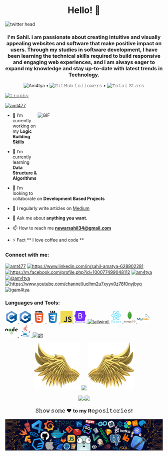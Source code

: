 <h1 align="center">Hello! 👋</h1>

![twitter head](https://user-images.githubusercontent.com/70385488/147853861-a67c8643-ff0f-451c-943f-db4e5589e4ee.png)

<h3 align="center">I'm Sahil. i am passionate about creating intuitive and visually appealing websites and software that make positive impact on users. Through my studies in software development, I have been learning the technical skills required to build responsive and engaging web experiences, and I am always eager to expand my knowledge and stay up-to-date with latest trends in Technology.</h3>


<p align="center">
  <img src="https://komarev.com/ghpvc/?username=Am4tya&label=Profile%20views&color=0e75b6&style=flat" alt="Am4tya" /> • 
  <img alt="𝙶𝚒𝚝𝙷𝚞𝚋 𝚏𝚘𝚕𝚕𝚘𝚠𝚎𝚛𝚜" src="https://img.shields.io/github/followers/Am4tya?label=Followers&style=social"> •   
  <img src="https://img.shields.io/github/stars/Am4tya?label=Stars" alt="𝚃𝚘𝚝𝚊𝚕 𝚂𝚝𝚊𝚛𝚜">
</p>


[![𝚝𝚛𝚘𝚙𝚑𝚢](https://github-profile-trophy.vercel.app/?username=Am4tya&column=8&margin-w=15&margin-h=15&no-bg=true&no-frame=true&theme=juicyfresh)](https://github.com/Am4tya)

<p align="left"> <a href="https://twitter.com/amt477" target="blank"><img src="https://img.shields.io/twitter/follow/amt477?logo=twitter&style=for-the-badge" alt="amt477" /></a> </p>

<a target="_blank">
  <img align="right" height="250" width="400" alt="GIF" src="https://miro.medium.com/v2/resize:fit:1360/1*zVnWJtyGOX_kUIDm6ccCfQ.gif">
</a>

- 🔭 I’m currently working on my **Logic Building Skills**

- 🌱 I’m currently learning **Data Structure & Algorithms**

- 👯 I’m looking to collaborate on **Development Based Projects**

- 📝 I regularly write articles on [Medium](https://medium.com/@am4tya)

- 💬 Ask me about **anything you want.**

- 📫 How to reach me **newarsahil34@gmail.com**

- ⚡ Fact ** I love coffee and code **

<h3 align="left">Connect with me:</h3>
<p align="left">
<a href="https://twitter.com/amt477" target="blank"><img align="center" src="https://raw.githubusercontent.com/rahuldkjain/github-profile-readme-generator/master/src/images/icons/Social/twitter.svg" alt="amt477" height="30" width="40" /></a>
<a href="https://np.linkedin.com/in/sahil-amatya-628902281" target="blank"><img align="center" src="https://raw.githubusercontent.com/rahuldkjain/github-profile-readme-generator/master/src/images/icons/Social/linked-in-alt.svg" alt="https://www.linkedin.com/in/sahil-amatya-628902281" height="30" width="40" /></a>
<a href="https://fb.com/https://m.facebook.com/profile.php?id=100077499048112" target="blank"><img align="center" src="https://raw.githubusercontent.com/rahuldkjain/github-profile-readme-generator/master/src/images/icons/Social/facebook.svg" alt="https://m.facebook.com/profile.php?id=100077499048112" height="30" width="40" /></a>
<a href="https://instagram.com/am4tya" target="blank"><img align="center" src="https://raw.githubusercontent.com/rahuldkjain/github-profile-readme-generator/master/src/images/icons/Social/instagram.svg" alt="am4tya" height="30" width="40" /></a>
<a href="https://medium.com/@am4tya" target="blank"><img align="center" src="https://raw.githubusercontent.com/rahuldkjain/github-profile-readme-generator/master/src/images/icons/Social/medium.svg" alt="@am4tya" height="30" width="40" /></a>
<a href="https://www.youtube.com/channel/UCLhm2U7xyYV0z78f0NYjBYQ" target="blank"><img align="center" src="https://raw.githubusercontent.com/rahuldkjain/github-profile-readme-generator/master/src/images/icons/Social/youtube.svg" alt="https://www.youtube.com/channel/uclhm2u7xyyv0z78f0nyjbyq" height="30" width="40" /></a>
<a href="https://www.hackerrank.com/igam4tya" target="blank"><img align="center" src="https://raw.githubusercontent.com/rahuldkjain/github-profile-readme-generator/master/src/images/icons/Social/hackerrank.svg" alt="igam4tya" height="30" width="40" /></a>
</p>

<h3 align="left">Languages and Tools:</h3>
<p align="left"> <a href="https://www.cprogramming.com/" target="_blank" rel="noreferrer"> <img src="https://raw.githubusercontent.com/devicons/devicon/master/icons/c/c-original.svg" alt="c" width="40" height="40"/> </a> <a href="https://www.w3schools.com/cpp/" target="_blank" rel="noreferrer"> <img src="https://raw.githubusercontent.com/devicons/devicon/master/icons/cplusplus/cplusplus-original.svg" alt="cplusplus" width="40" height="40"/> </a> <a href="https://www.w3.org/html/" target="_blank" rel="noreferrer"> <img src="https://raw.githubusercontent.com/devicons/devicon/master/icons/html5/html5-original-wordmark.svg" alt="html5" width="40" height="40"/> </a> <a href="https://www.w3schools.com/css/" target="_blank" rel="noreferrer"> <img src="https://raw.githubusercontent.com/devicons/devicon/master/icons/css3/css3-original-wordmark.svg" alt="css3" width="40" height="40"/> </a> <a href="https://developer.mozilla.org/en-US/docs/Web/JavaScript" target="_blank" rel="noreferrer"> <img src="https://raw.githubusercontent.com/devicons/devicon/master/icons/javascript/javascript-original.svg" alt="javascript" width="40" height="40"/> </a> <a href="https://getbootstrap.com" target="_blank" rel="noreferrer"> <img src="https://raw.githubusercontent.com/devicons/devicon/master/icons/bootstrap/bootstrap-plain-wordmark.svg" alt="bootstrap" width="40" height="40"/> </a> <a href="https://tailwindcss.com/" target="_blank" rel="noreferrer"> <img src="https://www.vectorlogo.zone/logos/tailwindcss/tailwindcss-icon.svg" alt="tailwind" width="40" height="40"/> </a> <a href="https://reactjs.org/" target="_blank" rel="noreferrer"> <img src="https://raw.githubusercontent.com/devicons/devicon/master/icons/react/react-original-wordmark.svg" alt="react" width="40" height="40"/> </a> <a href="https://www.mongodb.com/" target="_blank" rel="noreferrer"> <img src="https://raw.githubusercontent.com/devicons/devicon/master/icons/mongodb/mongodb-original-wordmark.svg" alt="mongodb" width="40" height="40"/> </a> <a href="https://www.mysql.com/" target="_blank" rel="noreferrer"> <img src="https://raw.githubusercontent.com/devicons/devicon/master/icons/mysql/mysql-original-wordmark.svg" alt="mysql" width="40" height="40"/> </a> <a href="https://nodejs.org" target="_blank" rel="noreferrer"> <img src="https://raw.githubusercontent.com/devicons/devicon/master/icons/nodejs/nodejs-original-wordmark.svg" alt="nodejs" width="40" height="40"/> </a> <a href="https://www.java.com" target="_blank" rel="noreferrer"> <img src="https://raw.githubusercontent.com/devicons/devicon/master/icons/java/java-original.svg" alt="java" width="40" height="40"/> </a> <a href="https://git-scm.com/" target="_blank" rel="noreferrer"> <img src="https://www.vectorlogo.zone/logos/git-scm/git-scm-icon.svg" alt="git" width="40" height="40"/> </a> </p> 

<p align="center">
  <a>
    <img height="150" width="150" src="https://github.com/Am4tya/Am4tya/blob/main/Images/left.png">
    <img align="center" src="https://github-readme-streak-stats.herokuapp.com/?user=Am4tya&theme=dark&hide_border=true"/>
    <img height="150" width="150" src="https://github.com/Am4tya/Am4tya/blob/main/Images/right.png">
  </a>
</p>

<p align="center">
  <a href="https://github.com/Am4tya">
  <img align="center" src="https://github-readme-stats.vercel.app/api?username=Am4tya&show_icons=true&hide_border=true&title_color=94b4a4&amp&icon_color=FFFFFF&amp&text_color=FFFFFF&amp&bg_color=000000&count_private=true&include_all_commits=true"/>
  </a>
  <a href="https://github.com/Am4tya">
    <img align="center" height="195px" src="https://github-readme-stats.vercel.app/api/top-langs/?username=am4tya&theme=dark&hide_border=true&include_all_commits=false&count_private=false&layout=compact" />
  </a>
</p>

<div align="center">
  
### 𝚂𝚑𝚘𝚠 𝚜𝚘𝚖𝚎 ❤️ to my R𝚎𝚙𝚘𝚜𝚒𝚝𝚘𝚛𝚒𝚎𝚜!

</div>

![footer](https://github.com/Am4tya/Am4tya/blob/main/Images/footer.png) 
